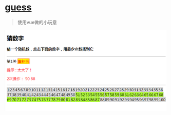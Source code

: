 # [guess](https://iminit.github.io/guess/)

> 使用vue做的小玩意

 [![image](https://github.com/iminit/guess/blob/master/pic.png?raw=true)](https://iminit.github.io/guess/)
